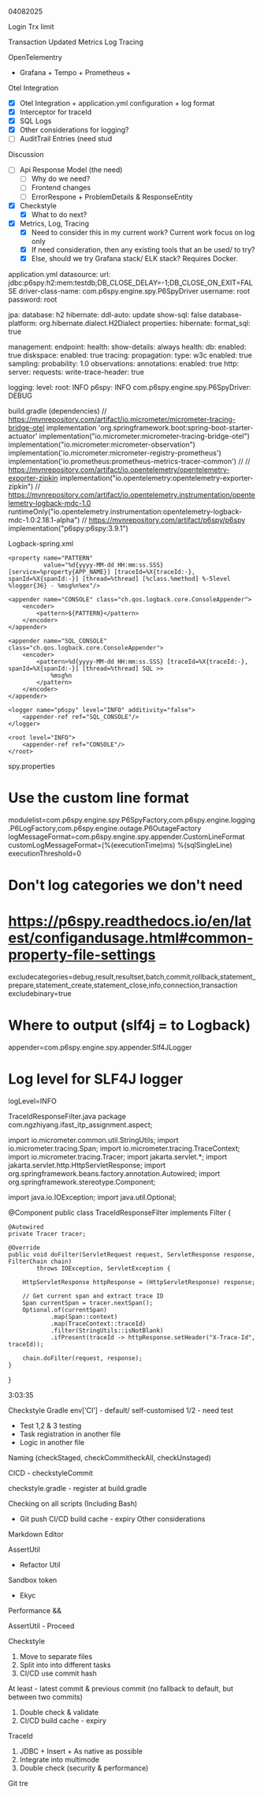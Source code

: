 04082025

Login
Trx limit 

Transaction Updated
Metrics Log Tracing

OpenTelementry
+ Grafana + Tempo + Prometheus + 

Otel Integration
- [x] Otel Integration + application.yml configuration + log format
- [x] Interceptor for traceId
- [x] SQL Logs
- [x] Other considerations for logging?
- [ ] AuditTrail Entries (need stud

Discussion
- [ ] Api Response Model (the need)
    - [ ] Why do we need?
    - [ ] Frontend changes
    - [ ] ErrorRespone + ProblemDetails & ResponseEntity

- [x] Checkstyle
    - [x] What to do next?
- [x] Metrics, Log, Tracing
    - [x] Need to consider this in my current work? Current work focus on log only
    - [x] If need consideration, then any existing tools that an be used/ to try?
    - [x] Else, should we try Grafana stack/ ELK stack? Requires Docker.

application.yml
datasource:
  url: jdbc:p6spy:h2:mem:testdb;DB_CLOSE_DELAY=-1;DB_CLOSE_ON_EXIT=FALSE
  driver-class-name: com.p6spy.engine.spy.P6SpyDriver
  username: root
  password: root

jpa:
  database: h2
  hibernate:
    ddl-auto: update
  show-sql: false
  database-platform: org.hibernate.dialect.H2Dialect
  properties:
    hibernate:
      format_sql: true

management:
  endpoint:
    health:
      show-details: always
  health:
    db:
      enabled: true
    diskspace:
      enabled: true
  tracing:
    propagation:
      type: w3c
    enabled: true
    sampling:
      probability: 1.0
  observations:
    annotations:
      enabled: true
    http:
      server:
        requests:
          write-trace-header: true

logging:
  level:
    root: INFO
    p6spy: INFO
    com.p6spy.engine.spy.P6SpyDriver: DEBUG

build.gradle (dependencies)
//     https://mvnrepository.com/artifact/io.micrometer/micrometer-tracing-bridge-otel
    implementation 'org.springframework.boot:spring-boot-starter-actuator'
    implementation("io.micrometer:micrometer-tracing-bridge-otel")
    implementation("io.micrometer:micrometer-observation")
    implementation('io.micrometer:micrometer-registry-prometheus')
    implementation('io.prometheus:prometheus-metrics-tracer-common')
//    // https://mvnrepository.com/artifact/io.opentelemetry/opentelemetry-exporter-zipkin
    implementation("io.opentelemetry:opentelemetry-exporter-zipkin")
    // https://mvnrepository.com/artifact/io.opentelemetry.instrumentation/opentelemetry-logback-mdc-1.0
    runtimeOnly("io.opentelemetry.instrumentation:opentelemetry-logback-mdc-1.0:2.18.1-alpha")
    // https://mvnrepository.com/artifact/p6spy/p6spy
    implementation("p6spy:p6spy:3.9.1")

Logback-spring.xml
<?xml version="1.0" encoding="UTF-8"?>
<configuration>
    <springProperty scope="context"
                    name="APP_NAME"
                    source="spring.application.name"
                    defaultValue="unknown"/>

    <property name="PATTERN"
              value="%d{yyyy-MM-dd HH:mm:ss.SSS} [service=%property{APP_NAME}] [traceId=%X{traceId:-}, spanId=%X{spanId:-}] [thread=%thread] [%class.%method] %-5level %logger{36} - %msg%n%ex"/>

    <appender name="CONSOLE" class="ch.qos.logback.core.ConsoleAppender">
        <encoder>
            <pattern>${PATTERN}</pattern>
        </encoder>
    </appender>

    <appender name="SQL_CONSOLE" class="ch.qos.logback.core.ConsoleAppender">
        <encoder>
            <pattern>%d{yyyy-MM-dd HH:mm:ss.SSS} [traceId=%X{traceId:-}, spanId=%X{spanId:-}] [thread=%thread] SQL >>
                %msg%n
            </pattern>
        </encoder>
    </appender>

    <logger name="p6spy" level="INFO" additivity="false">
        <appender-ref ref="SQL_CONSOLE"/>
    </logger>

    <root level="INFO">
        <appender-ref ref="CONSOLE"/>
    </root>
</configuration>


spy.properties
# Use the custom line format
modulelist=com.p6spy.engine.spy.P6SpyFactory,com.p6spy.engine.logging.P6LogFactory,com.p6spy.engine.outage.P6OutageFactory
logMessageFormat=com.p6spy.engine.spy.appender.CustomLineFormat
customLogMessageFormat=(%(executionTime)ms) %(sqlSingleLine)
executionThreshold=0
# Don't log categories we don't need
# https://p6spy.readthedocs.io/en/latest/configandusage.html#common-property-file-settings
excludecategories=debug,result,resultset,batch,commit,rollback,statement_prepare,statement_create,statement_close,info,connection,transaction
excludebinary=true
# Where to output (slf4j = to Logback)
appender=com.p6spy.engine.spy.appender.Slf4JLogger
# Log level for SLF4J logger
logLevel=INFO

TraceIdResponseFilter.java
package com.ngzhiyang.ifast_itp_assignment.aspect;

import io.micrometer.common.util.StringUtils;
import io.micrometer.tracing.Span;
import io.micrometer.tracing.TraceContext;
import io.micrometer.tracing.Tracer;
import jakarta.servlet.*;
import jakarta.servlet.http.HttpServletResponse;
import org.springframework.beans.factory.annotation.Autowired;
import org.springframework.stereotype.Component;

import java.io.IOException;
import java.util.Optional;

@Component
public class TraceIdResponseFilter implements Filter {

    @Autowired
    private Tracer tracer;

    @Override
    public void doFilter(ServletRequest request, ServletResponse response, FilterChain chain)
            throws IOException, ServletException {

        HttpServletResponse httpResponse = (HttpServletResponse) response;

        // Get current span and extract trace ID
        Span currentSpan = tracer.nextSpan();
        Optional.of(currentSpan)
                .map(Span::context)
                .map(TraceContext::traceId)
                .filter(StringUtils::isNotBlank)
                .ifPresent(traceId -> httpResponse.setHeader("X-Trace-Id", traceId));

        chain.doFilter(request, response);
    }
}

3:03:35


Checkstyle Gradle
env[‘CI’] - default/ self-customised
1/2 - need test

- Test 1,2 & 3 testing
- Task registration in another file
- Logic in another file

Naming (checkStaged, checkCommitheckAll, checkUnstaged)

CICD - checkstyleCommit

checkstyle.gradle - register at build.gradle

Checking on all scripts
(Including Bash)


- Git push
CI/CD build cache - expiry
Other considerations

Markdown Editor

AssertUtil
- Refactor Util

Sandbox token
- Ekyc

Performance &&


AssertUtil - Proceed

Checkstyle
1. Move to separate files
2. Split into into different tasks
3. CI/CD use commit hash


At least - latest commit & previous commit (no fallback to default, but between two commits)

1. Double check & validate
2. CI/CD build cache - expiry


TraceId
1. JDBC + Insert +  As native as possible
2. Integrate into multimode
3. Double check (security & performance)

Git tre
